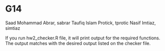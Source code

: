 
# G14
Saad Mohammad Abrar, sabrar
Taufiq Islam Protick, tprotic
Nasif Imtiaz, simtiaz

If you run hw2_checker.R file,
it will print output 
for the required functions.
The output matches with the desired output
listed on the checker file.